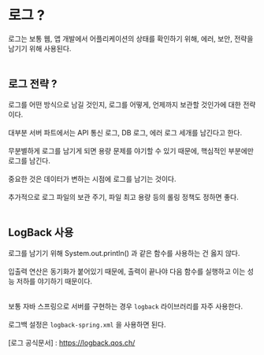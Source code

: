 # 로그 ?
로그는 보통 웹, 앱 개발에서 어플리케이션의 상태를 확인하기 위해, 에러, 보안, 전략을 남기기 위해 사용된다.<br><br>

## 로그 전략 ?
로그를 어떤 방식으로 남길 것인지, 로그를 어떻게, 언제까지 보관할 것인가에 대한 전략이다.<br><br>
대부분 서버 파트에서는 API 통신 로그, DB 로그, 에러 로그 세개를 남긴다고 한다.<br><br>
무분별하게 로그를 남기게 되면 용량 문제를 야기할 수 있기 때문에, 핵심적인 부분에만 로그를 남긴다.<br><br>
중요한 것은 데이터가 변하는 시점에 로그를 남기는 것이다.<br><br>
추가적으로 로그 파일의 보관 주기, 파일 최고 용량 등의 롤링 정책도 정하면 좋다.<br><br>

## LogBack 사용
로그를 남기기 위해 System.out.println() 과 같은 함수를 사용하는 건 옳지 않다.<br><br>
입출력 연산은 동기화가 붙어있기 때문에, 출력이 끝나야 다음 함수를 실행하고 이는 성능 저하를 야기하기 때문이다.<br><br>

보통 자바 스프링으로 서버를 구현하는 경우 `logback` 라이브러리를 자주 사용한다.<br><br>
로그백 설정은 `logback-spring.xml` 을 사용하면 된다.<br><br>
[로그 공식문서] : https://logback.qos.ch/
